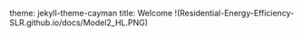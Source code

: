 theme: jekyll-theme-cayman
title: Welcome
!(Residential-Energy-Efficiency-SLR.github.io/docs/Model2_HL.PNG)
